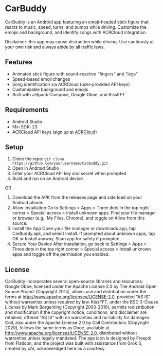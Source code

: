 # CarBuddy

CarBuddy is an Android app featuring an emoji-headed stick figure that reacts to music, speed, turns, and bumps while driving. Customize the emojis and background, and identify songs with ACRCloud integration.

Disclaimer: this app may cause distraction while driving. Use cautiously at your own risk and always abide by all traffic laws.

## Features
- Animated stick figure with sound-reactive "fingers" and "legs"
- Speed-based emoji changes
- Song identification via ACRCloud (user-provided API keys)
- Customizable background and emojis
- Built with Jetpack Compose, Google Oboe, and KissFFT

## Requirements
- Android Studio
- Min SDK: 23
- ACRCloud API keys (sign up at [ACRCloud](https://www.acrcloud.com/))

## Setup
1. Clone the repo: `git clone https://github.com/yourusername/CarBuddy.git`
2. Open in Android Studio
3. Enter your ACRCloud API key and secret when prompted
4. Build and run on an Android device

OR 

1. Download the APK from the releases page and side load on your Android phone:
2. Allow Installation
Go to Settings > Apps > Three dots in the top right corner > Special access > Install unknown apps. Find your file manager or browser (e.g., My Files, Chrome), and toggle on Allow from this source.
4. Install the App
Open your file manager or downloads app, tap CarBuddy.apk, and select Install. If prompted about unknown apps, tap OK or Install anyway. Scan app for safety if prompted. 
5. Secure Your Device
After installation, go back to Settings > Apps > Three dots in the top right corner > Special access > Install unknown apps and toggle off the permission you enabled.

## License
CarBuddy incorporates several open-source libraries and resources: Google Oboe, licensed under the Apache License 2.0 by The Android Open Source Project (Copyright 2015), allows use and distribution under the terms at http://www.apache.org/licenses/LICENSE-2.0, provided "AS IS" without warranties unless required by law. KissFFT, under the BSD 3-Clause License by Mark Borgerding (Copyright 2003-2010), permits redistribution and modification if the copyright notice, conditions, and disclaimer are retained, offered "AS IS" with no warranties and no liability for damages. Coil, also under the Apache License 2.0 by Coil Contributors (Copyright 2020), follows the same terms as Oboe, available at http://www.apache.org/licenses/LICENSE-2.0, distributed without warranties unless legally mandated. The app icon is designed by Freepik from Flaticon, and the project was built with assistance from Grok 3, created by xAI, acknowledged here as a courtesy.
